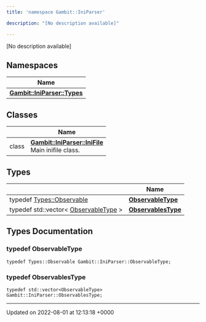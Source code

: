 ```yaml
---
title: 'namespace Gambit::IniParser'

description: "[No description available]"

---
```







[No description available]

## Namespaces

| Name           |
| -------------- |
| **[Gambit::IniParser::Types](/documentation/code/namespaces/namespacegambit_1_1iniparser_1_1types/)**  |

## Classes

|                | Name           |
| -------------- | -------------- |
| class | **[Gambit::IniParser::IniFile](/documentation/code/classes/classgambit_1_1iniparser_1_1inifile/)** <br>Main inifile class.  |

## Types

|                | Name           |
| -------------- | -------------- |
| typedef [Types::Observable](/documentation/code/classes/structgambit_1_1iniparser_1_1types_1_1observable/) | **[ObservableType](/documentation/code/namespaces/namespacegambit_1_1iniparser/#typedef-observabletype)**  |
| typedef std::vector< [ObservableType](/documentation/code/classes/structgambit_1_1iniparser_1_1types_1_1observable/) > | **[ObservablesType](/documentation/code/namespaces/namespacegambit_1_1iniparser/#typedef-observablestype)**  |

## Types Documentation

### typedef ObservableType

```
typedef Types::Observable Gambit::IniParser::ObservableType;
```


### typedef ObservablesType

```
typedef std::vector<ObservableType> Gambit::IniParser::ObservablesType;
```







-------------------------------

Updated on 2022-08-01 at 12:13:18 +0000